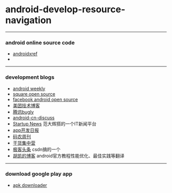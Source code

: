 # android-develop-resource-navigation



---

### android online source code 

* [androidxref](http://androidxref.com/)
*  


---

### development blogs

* [android weekly](http://androidweekly.net/)
* [square open source](http://square.github.io/)
* [facebook android open source](https://code.facebook.com/android/)
* [美团技术博客](http://tech.meituan.com/)
* [腾讯bugly](http://bugly.qq.com/blog/)
* [android-cn-discuss](https://github.com/android-cn/android-discuss/issues)
* [Startup News](http://news.dbanotes.net/) 范大辉搭的一个IT新闻平台
* [app开发日报](http://forum.memect.com/blog/thread-category/app/)
* [码农周刊](http://weekly.manong.io/)
* [干货集中营](http://gank.io/)
* [极客头条](http://geek.csdn.net/hotest) csdn搞的一个
* [胡凯的博客](http://hukai.me/) android官方教程性能优化、最佳实践等翻译

---

### download google play app

* [apk downloader](http://apps.evozi.com/apk-downloader/) 